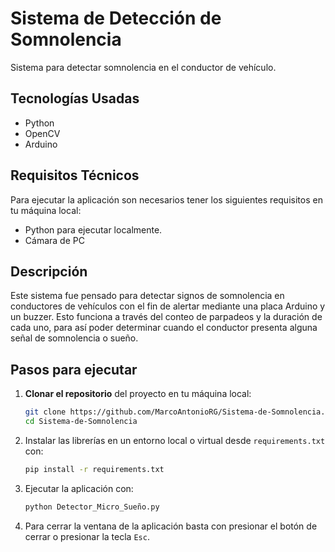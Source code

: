 # Sistema de Detección de Somnolencia

Sistema para detectar somnolencia en el conductor de vehículo.

## Tecnologías Usadas
- Python
- OpenCV
- Arduino

## **Requisitos Técnicos**

Para ejecutar la aplicación son necesarios tener los siguientes requisitos en tu máquina local:

- Python para ejecutar localmente.
- Cámara de PC

## Descripción

Este sistema fue pensado para detectar signos de somnolencia en conductores de vehículos con el fin de alertar mediante una placa Arduino y un buzzer. Esto funciona a través del conteo de parpadeos y la duración de cada uno, para así poder determinar cuando el conductor presenta alguna señal de somnolencia o sueño.

## Pasos para ejecutar

1. **Clonar el repositorio** del proyecto en tu máquina local:
   ```bash
   git clone https://github.com/MarcoAntonioRG/Sistema-de-Somnolencia.git
   cd Sistema-de-Somnolencia

2. Instalar las librerías en un entorno local o virtual desde `requirements.txt` con:
   ```bash
   pip install -r requirements.txt
   ```
                      
4. Ejecutar la aplicación con:
   ```bash         
   python Detector_Micro_Sueño.py
   ```

5. Para cerrar la ventana de la aplicación basta con presionar el botón de cerrar o presionar la tecla `Esc`.
